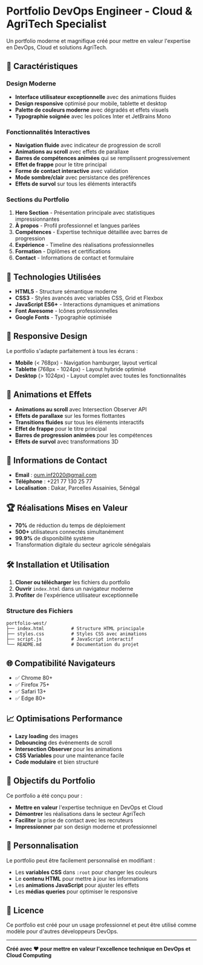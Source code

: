 # Portfolio DevOps Engineer - Cloud & AgriTech Specialist

Un portfolio moderne et magnifique créé pour mettre en valeur l'expertise en DevOps, Cloud et solutions AgriTech.

## 🌟 Caractéristiques

### Design Moderne
- **Interface utilisateur exceptionnelle** avec des animations fluides
- **Design responsive** optimisé pour mobile, tablette et desktop
- **Palette de couleurs moderne** avec dégradés et effets visuels
- **Typographie soignée** avec les polices Inter et JetBrains Mono

### Fonctionnalités Interactives
- **Navigation fluide** avec indicateur de progression de scroll
- **Animations au scroll** avec effets de parallaxe
- **Barres de compétences animées** qui se remplissent progressivement
- **Effet de frappe** pour le titre principal
- **Forme de contact interactive** avec validation
- **Mode sombre/clair** avec persistance des préférences
- **Effets de survol** sur tous les éléments interactifs

### Sections du Portfolio
1. **Hero Section** - Présentation principale avec statistiques impressionnantes
2. **À propos** - Profil professionnel et langues parlées
3. **Compétences** - Expertise technique détaillée avec barres de progression
4. **Expérience** - Timeline des réalisations professionnelles
5. **Formation** - Diplômes et certifications
6. **Contact** - Informations de contact et formulaire

## 🚀 Technologies Utilisées

- **HTML5** - Structure sémantique moderne
- **CSS3** - Styles avancés avec variables CSS, Grid et Flexbox
- **JavaScript ES6+** - Interactions dynamiques et animations
- **Font Awesome** - Icônes professionnelles
- **Google Fonts** - Typographie optimisée

## 📱 Responsive Design

Le portfolio s'adapte parfaitement à tous les écrans :
- **Mobile** (< 768px) - Navigation hamburger, layout vertical
- **Tablette** (768px - 1024px) - Layout hybride optimisé
- **Desktop** (> 1024px) - Layout complet avec toutes les fonctionnalités

## 🎨 Animations et Effets

- **Animations au scroll** avec Intersection Observer API
- **Effets de parallaxe** sur les formes flottantes
- **Transitions fluides** sur tous les éléments interactifs
- **Effet de frappe** pour le titre principal
- **Barres de progression animées** pour les compétences
- **Effets de survol** avec transformations 3D

## 📧 Informations de Contact

- **Email** : oum.inf2020@gmail.com
- **Téléphone** : +221 77 130 25 77
- **Localisation** : Dakar, Parcelles Assainies, Sénégal

## 🏆 Réalisations Mises en Valeur

- **70%** de réduction du temps de déploiement
- **500+** utilisateurs connectés simultanément
- **99.9%** de disponibilité système
- Transformation digitale du secteur agricole sénégalais

## 🛠️ Installation et Utilisation

1. **Cloner ou télécharger** les fichiers du portfolio
2. **Ouvrir** `index.html` dans un navigateur moderne
3. **Profiter** de l'expérience utilisateur exceptionnelle

### Structure des Fichiers
```
portfolio-west/
├── index.html          # Structure HTML principale
├── styles.css          # Styles CSS avec animations
├── script.js           # JavaScript interactif
└── README.md           # Documentation du projet
```

## 🌐 Compatibilité Navigateurs

- ✅ Chrome 80+
- ✅ Firefox 75+
- ✅ Safari 13+
- ✅ Edge 80+

## 📈 Optimisations Performance

- **Lazy loading** des images
- **Debouncing** des événements de scroll
- **Intersection Observer** pour les animations
- **CSS Variables** pour une maintenance facile
- **Code modulaire** et bien structuré

## 🎯 Objectifs du Portfolio

Ce portfolio a été conçu pour :
- **Mettre en valeur** l'expertise technique en DevOps et Cloud
- **Démontrer** les réalisations dans le secteur AgriTech
- **Faciliter** la prise de contact avec les recruteurs
- **Impressionner** par son design moderne et professionnel

## 🔧 Personnalisation

Le portfolio peut être facilement personnalisé en modifiant :
- Les **variables CSS** dans `:root` pour changer les couleurs
- Le **contenu HTML** pour mettre à jour les informations
- Les **animations JavaScript** pour ajuster les effets
- Les **médias queries** pour optimiser le responsive

## 📝 Licence

Ce portfolio est créé pour un usage professionnel et peut être utilisé comme modèle pour d'autres développeurs DevOps.

---

**Créé avec ❤️ pour mettre en valeur l'excellence technique en DevOps et Cloud Computing**
